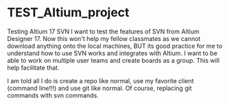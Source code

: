 # TEST_Altium_project
Testing Altium 17 SVN
I want to test the features of SVN from Altium Designer 17. Now this won't help my fellow classmates as we cannot download anything onto the local machines, BUT its good practice for me to understand how to use SVN works and integrates with Altium. I want to be able to work on multiple user teams and create boards as a group. This will help facilitate that. 

I am told all I do is create a repo like normal, use my favorite client (command line!!!) and use git like normal. Of course, replacing git commands with svn commands. 
